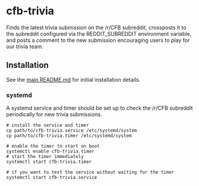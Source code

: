 # cfb-trivia

Finds the latest trivia submission on the /r/CFB subreddit, crossposts it to the
subreddit configured via the REDDIT_SUBREDDIT environment variable, and posts a
comment to the new submission encouraging users to play for our trivia team.

## Installation

See the [main README.md] for initial installation details.

[main README.md]: ../../

### systemd

A systemd service and timer should be set up to check the /r/CFB subreddit
periodically for new trivia submissions.

```shell script
# install the service and timer
cp path/to/cfb-trivia.service /etc/systemd/system
cp path/to/cfb-trivia.timer /etc/systemd/system

# enable the timer to start on boot
systemctl enable cfb-trivia.timer
# start the timer immediately
systemctl start cfb-trivia.timer

# if you want to test the service without waiting for the timer
systemctl start cfb-trivia.service
```

